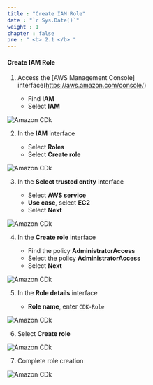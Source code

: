 ```yaml
---
title : "Create IAM Role"
date : "`r Sys.Date()`"
weight : 1
chapter : false
pre : " <b> 2.1 </b> "
---
```


#### Create IAM Role

1. Access the [AWS Management Console] interface(https://aws.amazon.com/console/)

   - Find **IAM**
   - Select **IAM**

![Amazon CDk](/images/2.2-prerequisite/0001.png?featherlight=false&width=90pc)

2. In the **IAM** interface


   - Select **Roles**
   - Select **Create role**

![Amazon CDk](/images/2.2-prerequisite/0002.png?featherlight=false&width=90pc)

3. In the **Select trusted entity** interface

   - Select **AWS service**
   - **Use case**, select **EC2**
   - Select **Next**

![Amazon CDk](/images/2.2-prerequisite/0003.png?featherlight=false&width=90pc)

4. In the **Create role** interface

   - Find the policy **AdministratorAccess**
   - Select the policy **AdministratorAccess**
   - Select **Next**

![Amazon CDk](/images/2.2-prerequisite/0004.png?featherlight=false&width=90pc)

5. In the **Role details** interface

   - **Role name**, enter `CDK-Role`

![Amazon CDk](/images/2.2-prerequisite/0005.png?featherlight=false&width=90pc)

6. Select **Create role**

![Amazon CDk](/images/2.2-prerequisite/0006.png?featherlight=false&width=90pc)

7. Complete role creation

![Amazon CDk](/images/2.2-prerequisite/0007.png?featherlight=false&width=90pc)
